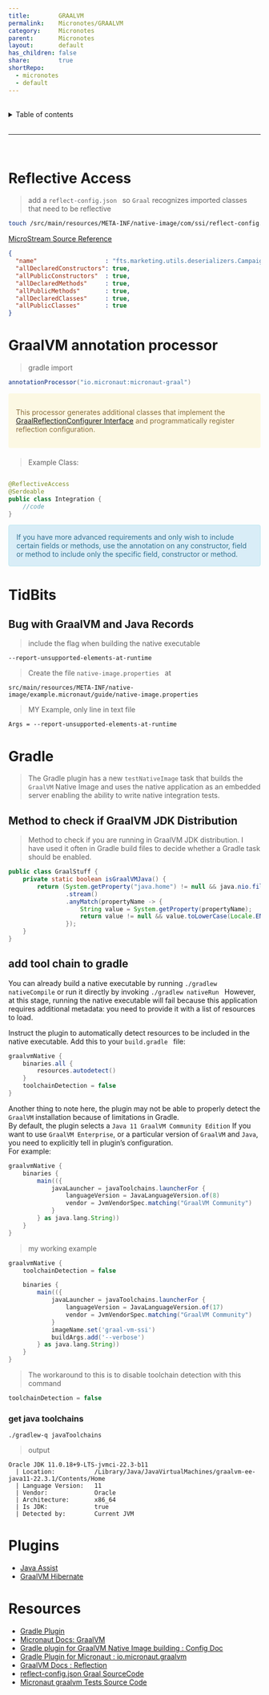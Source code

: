 ```yaml
---
title:        GRAALVM
permalink:    Micronotes/GRAALVM
category:     Micronotes
parent:       Micronotes
layout:       default
has_children: false
share:        true
shortRepo:
  - micronotes
  - default    
---
```



<br/>    

<details markdown="block">    
<summary>    
Table of contents    
</summary>    
{: .text-delta }    
1. TOC    
{:toc}    
</details>    

<br/>    

***    

<br/>    

# Reflective Access

> add a ```reflect-config.json ``` so ```Graal``` recognizes imported classes that need to be reflective

```bash    
touch /src/main/resources/META-INF/native-image/com/ssi/reflect-config.json    
```    

[MicroStream Source Reference](https://gist.github.com/14paxton/d51cc2f493b8d8f4271c0cf55f2aefab)

```json    
{
  "name"                   : "fts.marketing.utils.deserializers.CampaignEmailStatusDeserializer",
  "allDeclaredConstructors": true,
  "allPublicConstructors"  : true,
  "allDeclaredMethods"     : true,
  "allPublicMethods"       : true,
  "allDeclaredClasses"     : true,
  "allPublicClasses"       : true
}    
```    

# GraalVM annotation processor

> gradle import

```gradle    
annotationProcessor("io.micronaut:micronaut-graal")    
```    

<div style="padding: 15px; margin-bottom: 20px; border-radius: 4px; color: #8a6d3b;; background-color: #fcf8e3; border-color: #faebcc;">            
    <p>This processor generates additional classes
that implement the <a href="https://docs.micronaut.io/latest/api/io/micronaut/core/graal/GraalReflectionConfigurer.html">GraalReflectionConfigurer Interface</a>
and programmatically register reflection configuration. </p>
</div> 

> Example Class:

```java     

@ReflectiveAccess
@Serdeable
public class Integration {
    //code
}    
```    

<div style="padding: 15px; border: 1px solid transparent; border-color: transparent; margin-bottom: 20px; border-radius: 4px; color: #31708f; background-color: #d9edf7; border-color: #bce8f1;">            
If you have more advanced requirements and only wish to include certain fields or methods, use the annotation on any constructor,    
field or method to include only the specific field, constructor or method.
</div>            

# TidBits

## Bug with GraalVM and Java Records

> include the flag when building the native executable

```
--report-unsupported-elements-at-runtime   
```

> Create the file ```native-image.properties ``` at

```
src/main/resources/META-INF/native-image/example.micronaut/guide/native-image.properties
```

> MY Example, only line in text file

```    
Args = --report-unsupported-elements-at-runtime    
```    

# Gradle

> The Gradle plugin has a new ```testNativeImage``` task that builds the ```GraalVM``` Native Image and uses the native application as an embedded
> server enabling the ability to write native integration tests.

## Method to check if GraalVM JDK Distribution

> Method to check if you are running in GraalVM JDK distribution. I have used it often in Gradle build files to decide whether a Gradle task should be enabled.

```java
public class GraalStuff {
    private static boolean isGraalVMJava() {
        return (System.getProperty("java.home") != null && java.nio.file.Files.exists(java.nio.file.Paths.get("${System.getProperty("java.home")}/lib/graalvm"))) || Arrays.asList("jvmci.Compiler", "java.vendor.version", "java.vendor")
                .stream()
                .anyMatch(propertyName -> {
                    String value = System.getProperty(propertyName);
                    return value != null && value.toLowerCase(Locale.ENGLISH).contains("graal");
                });
    }
}
```

## add tool chain to gradle

You can already build a native executable by running ```./gradlew nativeCompile``` or run it directly by invoking ```./gradlew nativeRun ```
However, at this stage, running the native executable will fail because
this application requires additional metadata: you need to provide it with a list of resources to load.

Instruct the plugin to automatically detect resources to be included in the native executable. Add this to your ```build.gradle ``` file:

```gradle    
graalvmNative {
    binaries.all {
        resources.autodetect()
    }
    toolchainDetection = false
}    
```    

Another thing to note here, the plugin may not be able to properly detect the ```GraalVM``` installation because of limitations in Gradle.    
By default, the plugin selects a ```Java 11 GraalVM Community Edition```
If you want to use ```GraalVM Enterprise```, or a particular version of ```GraalVM``` and ```Java```, you need to explicitly tell in plugin’s configuration.    
For example:

```gradle    
graalvmNative {
    binaries {
        main(({
            javaLauncher = javaToolchains.launcherFor {
                languageVersion = JavaLanguageVersion.of(8)
                vendor = JvmVendorSpec.matching("GraalVM Community")
            }
        } as java.lang.String))
    }
}    
```    

> my working example

```gradle    
graalvmNative {
    toolchainDetection = false

    binaries {
        main(({
            javaLauncher = javaToolchains.launcherFor {
                languageVersion = JavaLanguageVersion.of(17)
                vendor = JvmVendorSpec.matching("GraalVM Community")
            }
            imageName.set('graal-vm-ssi')
            buildArgs.add('--verbose')
        } as java.lang.String))
    }
}    
```    

> The workaround to this is to disable toolchain detection with this command

```gradle
toolchainDetection = false
```

### get java toolchains

```shell    
./gradlew-q javaToolchains    
```    

> output

```shell
Oracle JDK 11.0.18+9-LTS-jvmci-22.3-b11    
  | Location:           /Library/Java/JavaVirtualMachines/graalvm-ee-java11-22.3.1/Contents/Home    
  | Language Version:   11    
  | Vendor:             Oracle    
  | Architecture:       x86_64    
  | Is JDK:             true    
  | Detected by:        Current JVM    
```

# Plugins

- [Java Assist](https://mvnrepository.com/artifact/org.javassist/javassist)
- [GraalVM Hibernate](https://mvnrepository.com/artifact/org.hibernate/hibernate-graalvm/6.1.5.Final)

# Resources

- [Gradle Plugin](https://micronaut-projects.github.io/micronaut-gradle-plugin/latest/#_micronaut_graalvm_plugin)
- [Micronaut Docs: GraalVM ](https://docs.micronaut.io/latest/guide/index.html#graal)
- [Gradle plugin for GraalVM Native Image building : Config Doc](https://graalvm.github.io/native-build-tools/0.9.13/gradle-plugin.html#configuration-options)
- [Gradle Plugin for Micronaut : io.micronaut.graalvm](https://plugins.gradle.org/plugin/io.micronaut.graalvm)
- [GraalVM Docs : Reflection](https://www.graalvm.org/22.2/reference-manual/native-image/metadata/)
- [reflect-config.json Graal SourceCode](https://github.com/oracle/graal/blob/master/docs/reference-manual/native-image/Reflection.md)
- [Micronaut graalvm Tests Source Code](https://github.com/micronaut-graal-tests/micronaut-liquibase-graal/tree/2.3.x_h2)